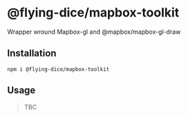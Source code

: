 # @flying-dice/mapbox-toolkit

Wrapper wround Mapbox-gl and @mapbox/mapbox-gl-draw

## Installation

`npm i @flying-dice/mapbox-toolkit`

## Usage

> TBC
